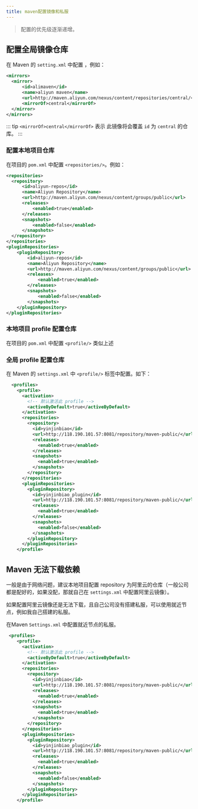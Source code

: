 ```yaml
---
title: maven配置镜像和私服
---
```


> 配置的优先级逐渐递增。

## 配置全局镜像仓库
在 Maven 的 `setting.xml` 中配置 <mirror/>，例如：

```xml
<mirrors>
  <mirror>
      <id>alimaven</id>
      <name>aliyun maven</name>
      <url>http://maven.aliyun.com/nexus/content/repositories/central/</url>
      <mirrorOf>central</mirrorOf>
  </mirror>
</mirrors>  
```

::: tip
`<mirrorOf>central</mirrorOf>` 表示 此镜像将会覆盖 `id` 为 `central` 的仓库。
:::

### 配置本地项目仓库
在项目的 `pom.xml` 中配置 `<repositories/>`。例如：

```xml
<repositories>
  <repository>
      <id>aliyun-repos</id>
      <name>Aliyun Repository</name>
      <url>http://maven.aliyun.com/nexus/content/groups/public</url>
      <releases>
          <enabled>true</enabled>
      </releases>
      <snapshots>
          <enabled>false</enabled>
      </snapshots>
  </repository>
</repositories>
<pluginRepositories>
    <pluginRepository>
        <id>aliyun-repos</id>
        <name>Aliyun Repository</name>
        <url>http://maven.aliyun.com/nexus/content/groups/public</url>
        <releases>
            <enabled>true</enabled>
        </releases>
        <snapshots>
            <enabled>false</enabled>
        </snapshots>
    </pluginRepository>
</pluginRepositories>
```

### 本地项目 profile 配置仓库
在项目的 `pom.xml` 中配置 `<profile/>` 类似上述

### 全局 profile 配置仓库

在 Maven 的 `settings.xml` 中 `<profile/>` 标签中配置。如下：

```xml
  <profiles>
    <profile>
      <activation>
        <!-- 默认激活此 profile -->
        <activeByDefault>true</activeByDefault>
      </activation>
      <repositories>
        <repository>
          <id>yinjinbiao</id>
          <url>http://118.190.101.57:8081/repository/maven-public/</url>
          <releases>
            <enabled>true</enabled>
          </releases>
          <snapshots>
            <enabled>true</enabled>
          </snapshots>
        </repository>
      </repositories>
      <pluginRepositories>
        <pluginRepository>
          <id>yinjinbiao_plugin</id>
          <url>http://118.190.101.57:8081/repository/maven-public/</url>
          <releases>
            <enabled>true</enabled>
          </releases>
          <snapshots>
            <enabled>false</enabled>
          </snapshots>
        </pluginRepository>
      </pluginRepositories>
    </profile>
```


## Maven 无法下载依赖

一般是由于网络问题，建议本地项目配置 repository 为阿里云的仓库（一般公司都是配好的，如果没配，那就自己在 `settings.xml` 中配置阿里云镜像）。

如果配置阿里云镜像还是无法下载，且自己公司没有搭建私服，可以使用就近节点，例如我自己搭建的私服。

在Maven `Settings.xml` 中配置就近节点的私服。

```xml
 <profiles>
    <profile>
      <activation>
        <!-- 默认激活此 profile -->
        <activeByDefault>true</activeByDefault>
      </activation>
      <repositories>
        <repository>
          <id>yinjinbiao</id>
          <url>http://118.190.101.57:8081/repository/maven-public/</url>
          <releases>
            <enabled>true</enabled>
          </releases>
          <snapshots>
            <enabled>true</enabled>
          </snapshots>
        </repository>
      </repositories>
      <pluginRepositories>
        <pluginRepository>
          <id>yinjinbiao_plugin</id>
          <url>http://118.190.101.57:8081/repository/maven-public/</url>
          <releases>
            <enabled>true</enabled>
          </releases>
          <snapshots>
            <enabled>false</enabled>
          </snapshots>
        </pluginRepository>
      </pluginRepositories>
    </profile>
```


